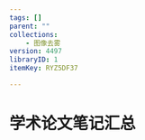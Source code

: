 ```yaml
---
tags: []
parent: ""
collections:
    - 图像去雾
version: 4497
libraryID: 1
itemKey: RYZ5DF37

---
```

# 学术论文笔记汇总
